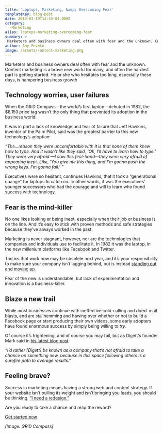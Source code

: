 ```yaml
---
title: 'Laptops, Marketing, &amp; Overcoming Fear'
templateKey: blog-post
date: 2013-03-19T14:49:04.000Z
category: 
  -Marketing
alias: laptops-marketing-overcoming-fear
summary: > 
 Marketers and business owners deal often with fear and the unknown. Content marketing is a brave new world for many, and often the hardest part is getting started. He or she who hesitates too long, especially these days, is hampering business growth.
author: Amy Peveto
image: /assets/content-marketing.png
---
```


Marketers and business owners deal often with fear and the unknown. Content marketing is a brave new world for many, and often the hardest part is getting started. He or she who hesitates too long, especially these days, is hampering business growth.

Technology worries, user failures
---------------------------------

When the GRiD Compass—the world’s first laptop—debuted in 1982, the $8,150 price tag wasn’t the only thing that prevented its adoption in the business world.

It was in part a lack of knowledge and fear of failure that Jeff Hawkins, inventor of the Palm Pilot, said was the greatest barrier to this new technology’s adoption:

_“The...reason they were uncomfortable with it is that none of them knew how to type. And it wasn't like they said, ‘Oh, I'll have to learn how to type.’ They were very afraid —I saw this first-hand—they were very afraid of appearing inept. Like, ‘You give me this thing, and I'm gonna push the wrong keys. I'm gonna fail.’ ”_

Executives were so hesitant, continues Hawkins, that it took a “generational change” for laptops to catch on. In other words, it was the executives’ younger successors who had the courage and will to learn who found success with technology.

Fear is the mind-killer
-----------------------

No one likes looking or being inept, especially when their job or business is on the line. And it’s easy to stick with proven methods and safe strategies because they’ve always worked in the past.

Marketing is never stagnant, however, nor are the technologies that companies and individuals use to facilitate it. In 1982 it was the laptop, in the new millenium platforms like Facebook and Twitter.

Tactics that work now may be obsolete next year, and it’s your responsibility to make sure your company isn’t lagging behind, but is instead [standing out and moving up](/blog/07/16/2012/standing-out-moving).

Fear of the new is understandable, but lack of experimentation and innovation is a business-killer.

Blaze a new trail
-----------------

While most businesses continue with ineffective cold-calling and direct mail blasts, and are _still_ hemming and hawing over whether or not to build a Facebook page or start producing their own videos, some early adopters have found enormous success by simply being willing to _try_.

Of course it’s frightening, and of course you may fail, but as Digett’s founder Mark said in [his latest blog post](/blog/03/05/2013/3-step-start-great-results):

_“I’d rather \[Digett\] be known as a company that’s not afraid to take a chance on something new, because in this space following others is a surefire path to average results.”_

Feeling brave?
--------------

Success in marketing means having a strong web and content strategy. If your website isn’t pulling its weight and isn’t bringing you leads, you should be thinking, [“I need a redesign.”](/we-redesign-bad-websites)

Are you ready to take a chance and reap the reward?

[Get started now](/we-redesign-bad-websites)

_\[Image: GRiD Compass\]_